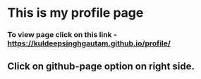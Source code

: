 # This is my profile page
### To view page click on this link - https://kuldeepsinghgautam.github.io/profile/
## Click on github-page option on right side.
